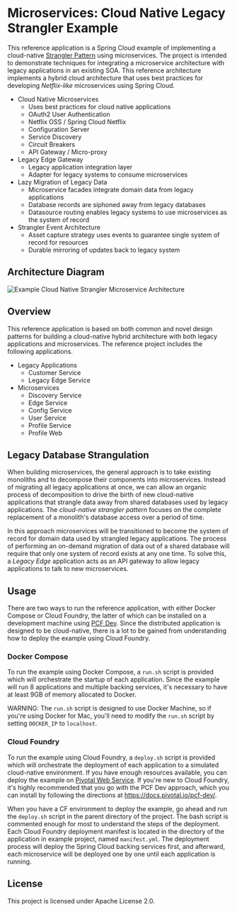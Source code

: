 # Microservices: Cloud Native Legacy Strangler Example

This reference application is a Spring Cloud example of implementing a cloud-native [Strangler Pattern](http://www.martinfowler.com/bliki/StranglerApplication.html) using microservices. The project is intended to demonstrate techniques for integrating a microservice architecture with legacy applications in an existing SOA. This reference architecture implements a hybrid cloud architecture that uses best practices for developing _Netflix-like_ microservices using Spring Cloud.

* Cloud Native Microservices
  * Uses best practices for cloud native applications
  * OAuth2 User Authentication
  * Netflix OSS / Spring Cloud Netflix
  * Configuration Server
  * Service Discovery
  * Circuit Breakers
  * API Gateway / Micro-proxy
* Legacy Edge Gateway
  * Legacy application integration layer
  * Adapter for legacy systems to consume microservices
* Lazy Migration of Legacy Data
  * Microservice facades integrate domain data from legacy applications
  * Database records are siphoned away from legacy databases
  * Datasource routing enables legacy systems to use microservices as the system of record
* Strangler Event Architecture
  * Asset capture strategy uses events to guarantee single system of record for resources
  * Durable mirroring of updates back to legacy system

## Architecture Diagram

![Example Cloud Native Strangler Microservice Architecture](http://i.imgur.com/ZhuwpbZ.png)

## Overview

This reference application is based on both common and novel design patterns for building a cloud-native hybrid architecture with both legacy applications and microservices. The reference project includes the following applications.

* Legacy Applications
  * Customer Service
  * Legacy Edge Service
* Microservices
  * Discovery Service
  * Edge Service
  * Config Service
  * User Service
  * Profile Service
  * Profile Web

## Legacy Database Strangulation

When building microservices, the general approach is to take existing monoliths and to decompose their components into microservices. Instead of migrating all legacy applications at once, we can allow an organic process of decomposition to drive the birth of new cloud-native applications that strangle data away from shared databases used by legacy applications. The _cloud-native strangler pattern_ focuses on the complete replacement of a monolith's database access over a period of time.

In this approach microservices will be transitioned to become the system of record for domain data used by strangled legacy applications. The process of performing an on-demand migration of data out of a shared database will require that only one system of record exists at any one time. To solve this, a _Legacy Edge_ application acts as an API gateway to allow legacy applications to talk to new microservices.
 
## Usage

There are two ways to run the reference application, with either Docker Compose or Cloud Foundry, the latter of which can be installed on a development machine using [PCF Dev](https://docs.pivotal.io/pcf-dev/). Since the distributed application is designed to be cloud-native, there is a lot to be gained from understanding how to deploy the example using Cloud Foundry.

### Docker Compose

To run the example using Docker Compose, a `run.sh` script is provided which will orchestrate the startup of each application. Since the example will run 8 applications and multiple backing services, it's necessary to have at least 9GB of memory allocated to Docker.

WARNING: The `run.sh` script is designed to use Docker Machine, so if you're using Docker for Mac, you'll need to modify the `run.sh` script by setting `DOCKER_IP` to `localhost`.

### Cloud Foundry

To run the example using Cloud Foundry, a `deploy.sh` script is provided which will orchestrate the deployment of each application to a simulated cloud-native environment. If you have enough resources available, you can deploy the example on [Pivotal Web Service](http://run.pivotal.io). If you're new to Cloud Foundry, it's highly recommended that you go with the PCF Dev approach, which you can install by following the directions at https://docs.pivotal.io/pcf-dev/.

When you have a CF environment to deploy the example, go ahead and run the `deploy.sh` script in the parent directory of the project. The bash script is commented enough for most to understand the steps of the deployment. Each Cloud Foundry deployment manifest is located in the directory of the application in example project, named `manifest.yml`. The deployment process will deploy the Spring Cloud backing services first, and afterward, each microservice will be deployed one by one until each application is running.

## License

This project is licensed under Apache License 2.0.
